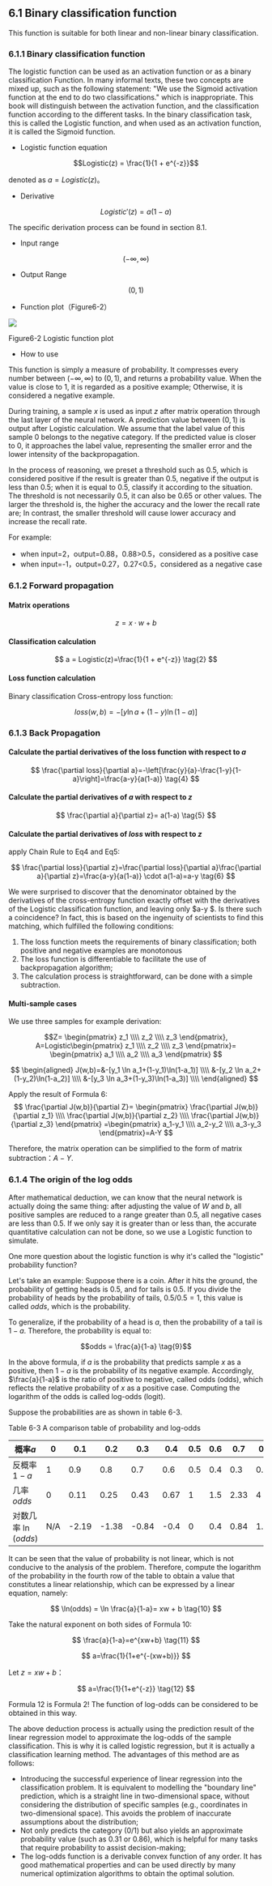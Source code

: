 <!--Copyright © Microsoft Corporation. All rights reserved.
  适用于[License](https://github.com/Microsoft/ai-edu/blob/master/LICENSE.md)版权许可-->

## 6.1 Binary classification function

This function is suitable for both linear and non-linear binary classification.

### 6.1.1 Binary classification function

The logistic function can be used as an activation function or as a binary classification Function. In many informal texts, these two concepts are mixed up, such as the following statement: "We use the Sigmoid activation function at the end to do two classifications." which is inappropriate. This book will distinguish between the activation function, and the classification function according to the different tasks. In the binary classification task, this is called the Logistic function, and when used as an activation function, it is called the Sigmoid function.

- Logistic function equation

$$Logistic(z) = \frac{1}{1 + e^{-z}}$$

denoted as $a=Logistic(z)$。

- Derivative

$$Logistic'(z) = a(1 - a)$$

The specific derivation process can be found in section 8.1.

- Input range

$$(-\infty, \infty)$$

- Output Range 

$$(0,1)$$

- Function plot（Figure6-2）

<img src="https://aiedugithub4a2.blob.core.windows.net/a2-images/Images/8/logistic.png" ch="500" />

Figure6-2 Logistic function plot

- How to use

This function is simply a measure of probability. It compresses every number between $(-\infty, \infty)$ to $(0,1)$, and returns a probability value. When the value is close to $1$, it is regarded as a positive example; Otherwise, it is considered a negative example.

During training, a sample $x$ is used as input $z$ after matrix operation through the last layer of the neural network. A prediction value between $(0,1)$ is output after Logistic calculation. We assume that the label value of this sample $0$ belongs to the negative category. If the predicted value is closer to $0$, it approaches the label value, representing the smaller error and the lower intensity of the backpropagation.

In the process of reasoning, we preset a threshold such as $0.5$, which is considered positive if the result is greater than $0.5$, negative if the output is less than $0.5$; when it is equal to $0.5$, classify it according to the situation. The threshold is not necessarily $0.5$, it can also be $0.65$ or other values. The larger the threshold is, the higher the accuracy and the lower the recall rate are; In contrast, the smaller threshold will cause lower accuracy and increase the recall rate.

For example:

- when input=2，output=0.88，0.88>0.5，considered as a positive case
- when input=-1，output=0.27，0.27<0.5，considered as a negative case

### 6.1.2 Forward propagation

#### Matrix operations

$$
z=x \cdot w + b \tag{1}
$$

#### Classification calculation

$$
a = Logistic(z)=\frac{1}{1 + e^{-z}} \tag{2}
$$

#### Loss function calculation

Binary classification Cross-entropy loss function:

$$
loss(w,b) = -[y \ln a+(1-y) \ln(1-a)] \tag{3}
$$

### 6.1.3 Back Propagation

#### Calculate the partial derivatives of the loss function with respect to $a$

$$
\frac{\partial loss}{\partial a}=-\left[\frac{y}{a}-\frac{1-y}{1-a}\right]=\frac{a-y}{a(1-a)} \tag{4}
$$

#### Calculate the partial derivatives of $a$ with respect to $z$

$$
\frac{\partial a}{\partial z}= a(1-a) \tag{5}
$$

#### Calculate the partial derivatives of $loss$ with respect to $z$

apply Chain Rule to Eq4 and Eq5:

$$
\frac{\partial loss}{\partial z}=\frac{\partial loss}{\partial a}\frac{\partial a}{\partial z}=\frac{a-y}{a(1-a)} \cdot a(1-a)=a-y \tag{6}
$$

We were surprised to discover that the denominator obtained by the derivatives of the cross-entropy function exactly offset with the derivatives of the Logistic classification function, and leaving only $a-y $. Is there such a coincidence? In fact, this is based on the ingenuity of scientists to find this matching, which fulfilled the following conditions:

1. The loss function meets the requirements of binary classification; both positive and negative examples are monotonous
2. The loss function is differentiable to facilitate the use of backpropagation algorithm;
3. The calculation process is straightforward, can be done with a simple subtraction.

#### Multi-sample cases

We use three samples for example derivation:

$$Z=
\begin{pmatrix}
  z_1 \\\\ z_2 \\\\ z_3
\end{pmatrix},
A=Logistic\begin{pmatrix}
  z_1 \\\\ z_2 \\\\ z_3
\end{pmatrix}=
\begin{pmatrix}
  a_1 \\\\ a_2 \\\\ a_3
\end{pmatrix}
$$

$$
\begin{aligned}
J(w,b)=&-[y_1 \ln a_1+(1-y_1)\ln(1-a_1)]  \\\\
&-[y_2 \ln a_2+(1-y_2)\ln(1-a_2)]  \\\\
&-[y_3 \ln a_3+(1-y_3)\ln(1-a_3)]  \\\\
\end{aligned}
$$

Apply the result of Formula 6: 
$$ 
\frac{\partial J(w,b)}{\partial Z}=
\begin{pmatrix}
  \frac{\partial J(w,b)}{\partial z_1} \\\\
  \frac{\partial J(w,b)}{\partial z_2} \\\\
  \frac{\partial J(w,b)}{\partial z_3}
\end{pmatrix}
=\begin{pmatrix}
  a_1-y_1 \\\\
  a_2-y_2 \\\\
  a_3-y_3 
\end{pmatrix}=A-Y
$$

Therefore, the matrix operation can be simplified to the form of matrix subtraction：$A-Y$.

### 6.1.4 The origin of the log odds

After mathematical deduction, we can know that the neural network is actually doing the same thing: after adjusting the value of $W$ and $b$, all positive samples are reduced to a range greater than $0.5$, all negative cases are less than $0.5$. If we only say it is greater than or less than, the accurate quantitative calculation can not be done, so we use a Logistic function to simulate.

One more question about the logistic function is why it's called the "logistic" probability function?

Let's take an example: Suppose there is a coin. After it hits the ground, the probability of getting heads is $0.5$, and for tails is $0.5$. If you divide the probability of heads by the probability of tails, $0.5/0.5=1$, this value is called $odds$, which is the probability.

To generalize, if the probability of a head is $a$, then the probability of a tail is $1-a$. Therefore, the probability is equal to:

$$odds = \frac{a}{1-a} \tag{9}$$

In the above formula, if $a$ is the probability that predicts sample $x$ as a positive, then $1-a$ is the probability of its negative example. Accordingly,  $\frac{a}{1-a}$ is the ratio of positive to negative, called odds (odds), which reflects the relative probability of $x$ as a positive case. Computing the logarithm of the odds is called log-odds (logit).

Suppose the probabilities are as shown in table 6-3.

Table 6-3 A comparison table of probability and log-odds

|概率$a$|0|0.1|0.2|0.3|0.4|0.5|0.6|0.7|0.8|0.9|1|
|--|--|--|--|--|--|--|--|--|--|--|--|
|反概率$1-a$|1|0.9|0.8|0.7|0.6|0.5|0.4|0.3|0.2|0.1|0|
|几率 $odds$ |0|0.11|0.25|0.43|0.67|1|1.5|2.33|4|9|$\infty$|
|对数几率 $\ln(odds)$|N/A|-2.19|-1.38|-0.84|-0.4|0|0.4|0.84|1.38|2.19|N/A|

It can be seen that the value of probability is not linear, which is not conducive to the analysis of the problem. Therefore, compute the logarithm of the probability in the fourth row of the table to obtain a value that constitutes a linear relationship, which can be expressed by a linear equation, namely:

$$
\ln(odds) = \ln \frac{a}{1-a}= xw + b \tag{10}
$$

Take the natural exponent on both sides of Formula 10:

$$
\frac{a}{1-a}=e^{xw+b} \tag{11}
$$

$$
a=\frac{1}{1+e^{-(xw+b)}}
$$

Let $z=xw+b$：

$$
a=\frac{1}{1+e^{-z}} \tag{12}
$$

Formula 12 is Formula 2! The function of log-odds can be considered to be obtained in this way.

The above deduction process is actually using the prediction result of the linear regression model to approximate the log-odds of the sample classification. This is why it is called logistic regression, but it is actually a classification learning method. The advantages of this method are as follows:

- Introducing the successful experience of linear regression into the classification problem. It is equivalent to modelling the "boundary line" prediction, which is a straight line in two-dimensional space, without considering the distribution of specific samples (e.g., coordinates in two-dimensional space). This avoids the problem of inaccurate assumptions about the distribution;
- Not only predicts the category (0/1) but also yields an approximate probability value (such as 0.31 or 0.86), which is helpful for many tasks that require probability to assist decision-making;
- The log-odds function is a derivable convex function of any order. It has good mathematical properties and can be used directly by many numerical optimization algorithms to obtain the optimal solution.
